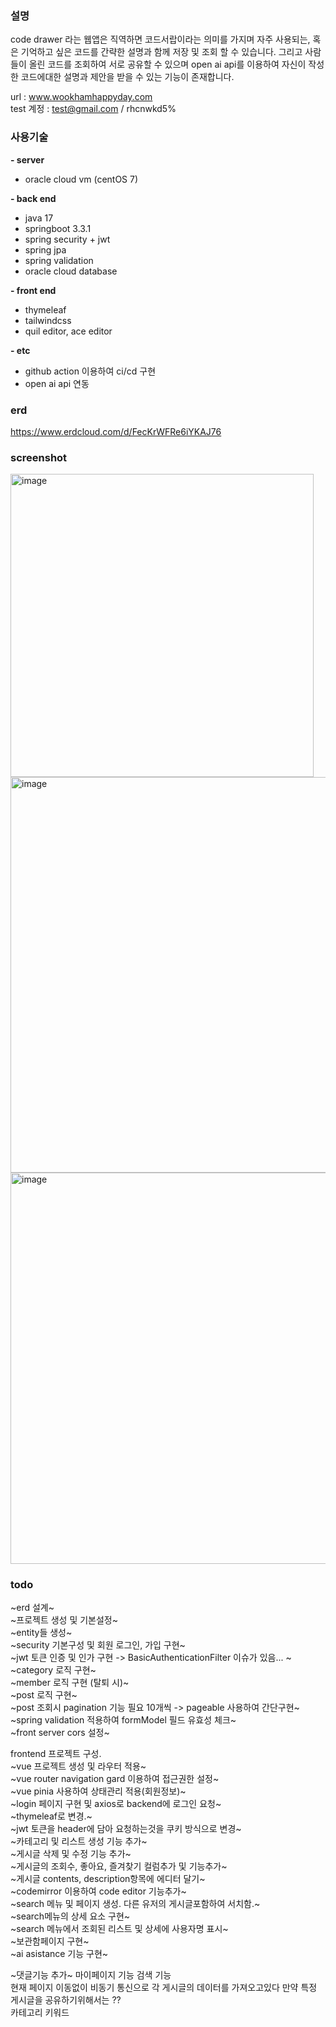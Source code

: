 ### 설명
code drawer 라는 웹앱은 직역하면 코드서랍이라는 의미를 가지며 자주 사용되는, 혹은 기억하고 싶은 코드를 간략한 설명과 함께 저장 및 조회 할 수 있습니다.
그리고 사람들이 올린 코드를 조회하여 서로 공유할 수 있으며 open ai api를 이용하여 자신이 작성한 코드에대한 설명과 제안을 받을 수 있는 기능이 존재합니다.    

url : www.wookhamhappyday.com    
test 계정 : test@gmail.com     /     rhcnwkd5%

### 사용기술
__- server__
- oracle cloud vm (centOS 7)
  
__- back end__
- java 17  
- springboot 3.3.1  
- spring security  + jwt
- spring jpa  
- spring validation
- oracle cloud database

__- front end__  
- thymeleaf
- tailwindcss
- quil editor, ace editor

__- etc__
- github action 이용하여 ci/cd 구현
- open ai api 연동


### erd
https://www.erdcloud.com/d/FecKrWFRe6iYKAJ76

### screenshot
<img width="485" alt="image" src="https://github.com/user-attachments/assets/43456600-ba01-48da-bfd6-671754c19bcf">
<img width="633" alt="image" src="https://github.com/user-attachments/assets/985a4299-bfc9-4481-957c-a42dc0459b4b">
<img width="626" alt="image" src="https://github.com/user-attachments/assets/be1899da-0ec1-4816-b289-3d730ce42297">



### todo  
~erd 설계~  
~프로젝트 생성 및 기본설정~      
~entity들 생성~      
~security 기본구성 및 회원 로그인, 가입 구현~      
~jwt 토큰 인증 및 인가 구현 -> BasicAuthenticationFilter 이슈가 있음... ~    
~category 로직 구현~    
~member 로직 구현 (탈퇴 시)~    
~post 로직 구현~    
~post 조회시 pagination 기능 필요 10개씩 -> pageable 사용하여 간단구현~    
~spring validation 적용하여 formModel 필드 유효성 체크~    
~front server cors 설정~    

    
frontend 프로젝트 구성.    
~vue 프로젝트 생성 및 라우터 적용~    
~vue router navigation gard 이용하여 접근권한 설정~    
~vue pinia 사용하여 상태관리 적용(회원정보)~    
~login 페이지 구현 및 axios로 backend에 로그인 요청~    
~thymeleaf로 변경.~    
~jwt 토큰을 header에 담아 요청하는것을 쿠키 방식으로 변경~    
~카테고리 및 리스트 생성 기능 추가~    
~게시글 삭제 및 수정 기능 추가~    
~게시글의 조회수, 좋아요, 즐겨찾기 컬럼추가 및 기능추가~    
~게시글 contents, description항목에 에디터 달기~    
~codemirror 이용하여 code editor 기능추가~    
~search 메뉴 및 페이지 생성. 다른 유저의 게시글포함하여 서치함.~    
~search메뉴의 상세 요소 구현~    
~search 메뉴에서 조회된 리스트 및 상세에 사용자명 표시~    
~보관함페이지 구현~    
~ai asistance 기능 구현~    

~댓글기능 추가~ 
마이페이지 기능
검색 기능   
현재 페이지 이동없이 비동기 통신으로 각 게시글의 데이터를 가져오고있다 만약 특정 게시글을 공유하기위해서는 ??   
카테고리 키워드    



